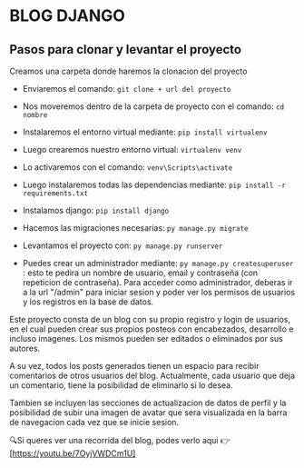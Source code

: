 # BLOG DJANGO

## Pasos para clonar y levantar el proyecto

Creamos una carpeta donde haremos la clonacion del proyecto

- Enviaremos el comando: `git clone + url del proyecto`
- Nos moveremos dentro de la carpeta de proyecto con el comando: `cd nombre`
- Instalaremos el entorno virtual mediante: `pip install virtualenv`
- Luego crearemos nuestro entorno virtual: `virtualenv venv`
- Lo activaremos con el comando: `venv\Scripts\activate`

- Luego instalaremos todas las dependencias mediante: `pip install -r requirements.txt`
- Instalamos django: `pip install django`
- Hacemos las migraciones necesarias: `py manage.py migrate`
- Levantamos el proyecto con: `py manage.py runserver`
- Puedes crear un administrador mediante: `py manage.py createsuperuser` : esto te pedira un nombre de usuario, email y contraseña (con repeticion de contraseña).
  Para acceder como administrador, deberas ir a la url "/admin" para iniciar sesion y poder ver los permisos de usuarios y los registros en la base de datos.

Este proyecto consta de un blog con su propio registro y login de usuarios, en el cual pueden crear sus propios posteos con encabezados, desarrollo e incluso imagenes.
Los mismos pueden ser editados o eliminados por sus autores.

A su vez, todos los posts generados tienen un espacio para recibir comentarios de otros usuarios del blog.
Actualmente, cada usuario que deja un comentario, tiene la posibilidad de eliminarlo si lo desea.

Tambien se incluyen las secciones de actualizacion de datos de perfil y la posibilidad de subir una imagen de avatar que sera visualizada en la barra de navegacion cada vez que se inicie sesion.

🔍Si queres ver una recorrida del blog, podes verlo aqui 👉[https://youtu.be/7OyjVWDCm1U]
